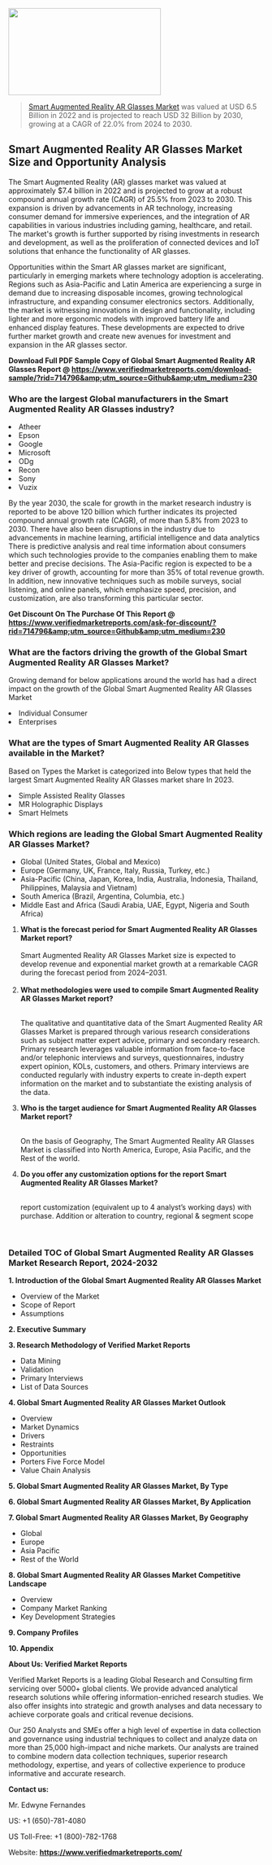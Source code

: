<img src="https://ffe5etoiles.com/wp-content/uploads/2024/12/MST1-300x171.png" alt="" width="300" height="171" class="alignnone size-medium wp-image-20088" /><blockquote><p><p><a href="https://www.verifiedmarketreports.com/download-sample/?rid=714796&utm_source=Github&utm_medium=230" target="_blank">Smart Augmented Reality AR Glasses Market</a> was valued at USD 6.5 Billion in 2022 and is projected to reach USD 32 Billion by 2030, growing at a CAGR of 22.0% from 2024 to 2030.</p></blockquote><p><h2>Smart Augmented Reality AR Glasses Market Size and Opportunity Analysis</h2><p>The Smart Augmented Reality (AR) glasses market was valued at approximately $7.4 billion in 2022 and is projected to grow at a robust compound annual growth rate (CAGR) of 25.5% from 2023 to 2030. This expansion is driven by advancements in AR technology, increasing consumer demand for immersive experiences, and the integration of AR capabilities in various industries including gaming, healthcare, and retail. The market's growth is further supported by rising investments in research and development, as well as the proliferation of connected devices and IoT solutions that enhance the functionality of AR glasses.</p><p>Opportunities within the Smart AR glasses market are significant, particularly in emerging markets where technology adoption is accelerating. Regions such as Asia-Pacific and Latin America are experiencing a surge in demand due to increasing disposable incomes, growing technological infrastructure, and expanding consumer electronics sectors. Additionally, the market is witnessing innovations in design and functionality, including lighter and more ergonomic models with improved battery life and enhanced display features. These developments are expected to drive further market growth and create new avenues for investment and expansion in the AR glasses sector.</p></p><p class=""><strong>Download Full PDF Sample Copy of Global Smart Augmented Reality AR Glasses Report @ <a href="https://www.verifiedmarketreports.com/download-sample/?rid=714796&amp;utm_source=Github&amp;utm_medium=230" target="_blank">https://www.verifiedmarketreports.com/download-sample/?rid=714796&amp;utm_source=Github&amp;utm_medium=230</a></strong></p><h3 id="" class="">Who are the largest Global manufacturers in the Smart Augmented Reality AR Glasses industry?</h3><p><li>Atheer</li><li> Epson</li><li> Google</li><li> Microsoft</li><li> ODg</li><li> Recon</li><li> Sony</li><li> Vuzix</li></p><div class=""><div class="" dir="" data-message-author-role="" data-message-id="" data-message-model-slug=""><div class=""><div class=""><div class=""><div class="" dir="" data-message-author-role="" data-message-id="" data-message-model-slug=""><div class=""><div class=""><p>By the year 2030, the scale for growth in the market research industry is reported to be above 120 billion which further indicates its projected compound annual growth rate (CAGR), of more than 5.8% from 2023 to 2030. There have also been disruptions in the industry due to advancements in machine learning, artificial intelligence and data analytics There is predictive analysis and real time information about consumers which such technologies provide to the companies enabling them to make better and precise decisions. The Asia-Pacific region is expected to be a key driver of growth, accounting for more than 35% of total revenue growth. In addition, new innovative techniques such as mobile surveys, social listening, and online panels, which emphasize speed, precision, and customization, are also transforming this particular sector.</p><p><strong>Get Discount On The Purchase Of This Report @&nbsp; <a href="https://www.verifiedmarketreports.com/ask-for-discount/?rid=714796&amp;utm_source=Github&amp;utm_medium=230" target="_blank">https://www.verifiedmarketreports.com/ask-for-discount/?rid=714796&amp;utm_source=Github&amp;utm_medium=230</a></strong></p></div></div></div></div></div></div></div></div><h3 id="" class="">What are the factors driving the growth of the Global Smart Augmented Reality AR Glasses Market?</h3><p id="" class="">Growing demand for below applications around the world has had a direct impact on the growth of the Global Smart Augmented Reality AR Glasses Market</p><p id="" class=""><li>Individual Consumer</li><li> Enterprises</li></p><h3 id="" class="">What are the types of Smart Augmented Reality AR Glasses available in the Market?</h3><p id="" class="">Based on Types the Market is categorized into Below types that held the largest Smart Augmented Reality AR Glasses market share In 2023.</p><p id="" class=""><li>Simple Assisted Reality Glasses</li><li> MR Holographic Displays</li><li> Smart Helmets</li></p><h3 id="" class="">Which regions are leading the Global Smart Augmented Reality AR Glasses Market?</h3><ul><li>Global (United States, Global and Mexico)</li><li>Europe (Germany, UK, France, Italy, Russia, Turkey, etc.)</li><li>Asia-Pacific (China, Japan, Korea, India, Australia, Indonesia, Thailand, Philippines, Malaysia and Vietnam)</li><li>South America (Brazil, Argentina, Columbia, etc.)</li><li>Middle East and Africa (Saudi Arabia, UAE, Egypt, Nigeria and South Africa)</li></ul><p><ol><li><strong>What is the forecast period for Smart Augmented Reality AR Glasses Market report?<br /></strong><br /><span data-sheets-root="1" data-sheets-value="{&quot;1&quot;:2,&quot;2&quot;:&quot;XXXX size is expected to develop revenue and exponential market growth at a remarkable CAGR during the forecast period from 2024&ndash;2030.&quot;}" data-sheets-userformat="{&quot;2&quot;:12674,&quot;4&quot;:{&quot;1&quot;:2,&quot;2&quot;:16776960},&quot;10&quot;:2,&quot;11&quot;:0,&quot;15&quot;:&quot;Arial&quot;,&quot;16&quot;:12}">Smart Augmented Reality AR Glasses Market size is expected to develop revenue and exponential market growth at a remarkable CAGR during the forecast period from 2024&ndash;2031.</span><br /><br /></li><li><strong>What methodologies were used to compile Smart Augmented Reality AR Glasses Market report?<br /><br /></strong><p>The qualitative and quantitative data of the&nbsp;Smart Augmented Reality AR Glasses Market is prepared through various research considerations such as subject matter expert advice, primary and secondary research. Primary research leverages valuable information from face-to-face and/or telephonic interviews and surveys, questionnaires, industry expert opinion, KOLs, customers, and others. Primary interviews are conducted regularly with industry experts to create in-depth expert information on the market and to substantiate the existing analysis of the data.&nbsp;</p></li><li><strong>Who is the target audience for Smart Augmented Reality AR Glasses Market report?<br /><br /></strong><p>On the basis of Geography, The&nbsp;Smart Augmented Reality AR Glasses Market is classified into North America, Europe, Asia Pacific, and the Rest of the world.</p></li><li><strong>Do you offer any customization options for the report Smart Augmented Reality AR Glasses Market?<br /><br /></strong><p>report customization (equivalent up to 4 analyst&rsquo;s working days) with purchase. Addition or alteration to country, regional &amp; segment scope</p><p>&nbsp;</p></li></ol></p><h3 id="" class="">Detailed TOC of Global Smart Augmented Reality AR Glasses Market Research Report, 2024-2032</h3><p id="" class=""><strong>1. Introduction of the Global Smart Augmented Reality AR Glasses Market</strong></p><ul><li>Overview of the Market</li><li>Scope of Report</li><li>Assumptions</li></ul><p id="" class=""><strong>2. Executive Summary</strong></p><p id="" class=""><strong>3. Research Methodology of&nbsp;Verified Market Reports</strong></p><ul><li>Data Mining</li><li>Validation</li><li>Primary Interviews</li><li>List of Data Sources</li></ul><p id="" class=""><strong>4. Global Smart Augmented Reality AR Glasses Market Outlook</strong></p><ul><li>Overview</li><li>Market Dynamics</li><li>Drivers</li><li>Restraints</li><li>Opportunities</li><li>Porters Five Force Model</li><li>Value Chain Analysis</li></ul><p id="" class=""><strong>5. Global Smart Augmented Reality AR Glasses Market, By&nbsp;Type</strong></p><p id="" class=""><strong>6. Global Smart Augmented Reality AR Glasses Market, By Application</strong></p><p id="" class=""><strong>7. Global Smart Augmented Reality AR Glasses Market, By Geography</strong></p><ul><li>Global</li><li>Europe</li><li>Asia Pacific</li><li>Rest of the World</li></ul><p id="" class=""><strong>8. Global Smart Augmented Reality AR Glasses Market Competitive Landscape</strong></p><ul><li>Overview</li><li>Company Market Ranking</li><li>Key Development Strategies</li></ul><p id="" class=""><strong>9. Company Profiles</strong></p><p id="" class=""><strong>10. Appendix</strong></p><p id="" class=""><strong>About Us: Verified Market Reports</strong></p><p id="" class="">Verified Market Reports is a leading Global Research and Consulting firm servicing over 5000+ global clients. We provide advanced analytical research solutions while offering information-enriched research studies. We also offer insights into strategic and growth analyses and data necessary to achieve corporate goals and critical revenue decisions.</p><p id="" class="">Our 250 Analysts and SMEs offer a high level of expertise in data collection and governance using industrial techniques to collect and analyze data on more than 25,000 high-impact and niche markets. Our analysts are trained to combine modern data collection techniques, superior research methodology, expertise, and years of collective experience to produce informative and accurate research.</p><p id="" class=""><strong>Contact us:</strong></p><p id="" class="">Mr. Edwyne Fernandes</p><p id="" class="">US: +1 (650)-781-4080</p><p id="" class="">US Toll-Free: +1 (800)-782-1768</p><p id="" class="">Website: <a target="" data-test-app-aware-link=""><strong>https://www.verifiedmarketreports.com/</strong></a></p>
